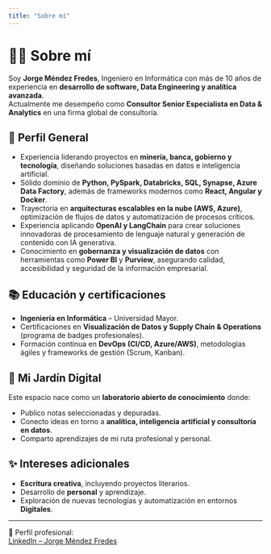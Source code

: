 ```yaml
---
title: "Sobre mí"
---
```


# 👨‍💻 Sobre mí

Soy **Jorge Méndez Fredes**, Ingeniero en Informática con más de 10 años de experiencia en **desarrollo de software, Data Engineering y analítica avanzada**.  
Actualmente me desempeño como **Consultor Senior Especialista en Data & Analytics** en una firma global de consultoría.

## 🚀 Perfil General
- Experiencia liderando proyectos en **minería, banca, gobierno y tecnología**, diseñando soluciones basadas en datos e inteligencia artificial.  
- Sólido dominio de **Python, PySpark, Databricks, SQL, Synapse, Azure Data Factory**, además de frameworks modernos como **React, Angular y Docker**.  
- Trayectoria en **arquitecturas escalables en la nube (AWS, Azure)**, optimización de flujos de datos y automatización de procesos críticos.  
- Experiencia aplicando **OpenAI y LangChain** para crear soluciones innovadoras de procesamiento de lenguaje natural y generación de contenido con IA generativa.  
- Conocimiento en **gobernanza y visualización de datos** con herramientas como **Power BI** y **Purview**, asegurando calidad, accesibilidad y seguridad de la información empresarial.  

## 📚 Educación y certificaciones
- **Ingeniería en Informática** – Universidad Mayor.  
- Certificaciones en **Visualización de Datos y Supply Chain & Operations** (programa de badges profesionales).  
- Formación continua en **DevOps (CI/CD, Azure/AWS)**, metodologías ágiles y frameworks de gestión (Scrum, Kanban).

## 🌱 Mi Jardín Digital
Este espacio nace como un **laboratorio abierto de conocimiento** donde:  
- Publico notas seleccionadas y depuradas.  
- Conecto ideas en torno a **analítica, inteligencia artificial y consultoría en datos**.  
- Comparto aprendizajes de mi ruta profesional y personal.  

## ✨ Intereses adicionales
- **Escritura creativa**, incluyendo proyectos literarios.  
- Desarrollo de **personal** y aprendizaje.  
- Exploración de nuevas tecnologías y automatización en entornos **Digitales**.

---

📎 Perfil profesional:  
[LinkedIn – Jorge Méndez Fredes](https://www.linkedin.com/in/jorge-m%C3%A9ndez-fredes-19a62964)

